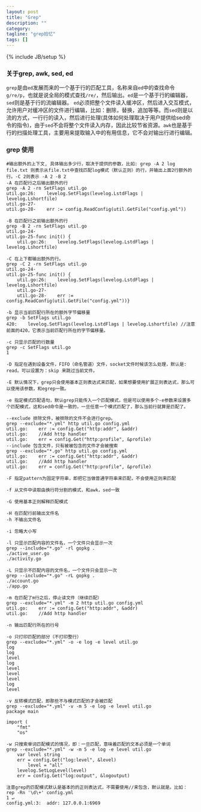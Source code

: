 ```yaml
---
layout: post
title: "Grep"
description: ""
category: 
tagline: "grep拾忆"
tags: []
---
```

{% include JB/setup %}

### 关于grep, awk, sed, ed

`grep`是由`ed`发展而来的一个基于行的匹配工具，名称来自`ed`中的查找命令`g/re/p`，也就是说全局的模式查找`/re/`，然后输出。`ed`是一个基于行的编辑器，`sed`则是基于行的流编辑器。 `ed`必须把整个文件读入缓冲区，然后进入交互模式，允许用户对缓冲区的文件进行编辑，比如：删除，替换，追加等等。而`sed`则是以流的方式，一行行的读入，然后进行处理(具体如何处理取决于用户提供给sed命令的指令)，由于`sed`不会将整个文件读入内存，因此比较节省资源。`awk`也是基于行的扫描处理工具，主要用来提取输入中的有用信息，它不会对输出行进行编辑。

### grep 使用

    #输出额外的上下文, 具体输出多少行，取决于提供的参数，比如: grep -A 2 log file.txt 则表示从file.txt中查找匹配log模式（默认正则）的行，并输出上面2行额外的行。-C 2则表示 -A 2 -B 2
    -A 在匹配行之后输出额外的行
    grep -A 2 -rn SetFlags util.go
    util.go:26:    levelog.SetFlags(levelog.LstdFlags | levelog.Lshortfile)
    util.go-27-
    util.go-28-    err := config.ReadConfig(util.GetFile("config.yml"))

    -B 在匹配行之前输出额外的行
    grep -B 2 -rn SetFlags util.go
    util.go-24-
    util.go-25-func init() {
        util.go:26:    levelog.SetFlags(levelog.LstdFlags | levelog.Lshortfile)

    -C 在上下都输出额外的行。
    grep -C 2 -rn SetFlags util.go
    util.go-24-
    util.go-25-func init() {
        util.go:26:    levelog.SetFlags(levelog.LstdFlags | levelog.Lshortfile)
        util.go-27-
        util.go-28-    err := config.ReadConfig(util.GetFile("config.yml"))}

    -b 显示当前匹配行所在的额外字节偏移量
    grep -b SetFlags util.go
    420:    levelog.SetFlags(levelog.LstdFlags | levelog.Lshortfile) //注意前面的420，它表示当前匹配行所在的字节偏移量。

    -c 只显示匹配的行数量
    grep -c SetFlags util.go
    1

    -D 指定在遇到设备文件，FIFO（命名管道）文件，socket文件时候该怎么处理，默认是: read。可以设置为：skip 来跳过当前文件。

    -E 默认情况下，grep只会使用基本正则表达式来匹配，如果想要使用扩展正则表达式，那么可以使用该参数，和egrep一致。

    -e 指定模式匹配语句，默认grep只能传入一个匹配模式，但是可以使用多个-e参数来设置多个匹配模式，这和sed命令是一致的，一旦任意一个模式匹配了，那么当前行就算是匹配了。

    --exclude 排除文件，被排除的文件不会进行grep。
    grep --exclude="*.yml" http util.go config.yml
    util.go:    err := config.Get("http:addr", &addr)
    util.go:    //Add http handler
    util.go:    err = config.Get("http:profile", &profile)
    --include 包含文件，只有被被包含的文件才会被搜索
    grep --exclude="*.go" http util.go config.yml
    util.go:    err := config.Get("http:addr", &addr)
    util.go:    //Add http handler
    util.go:    err = config.Get("http:profile", &profile)

    -F 指定pattern为固定字符串，即把它当做普通字符串来匹配，不会使用正则来匹配

    -f 从文件中读取由换行符分割的模式，和awk，sed一致

    -G 使用基本正则解释匹配模式

    -H 在匹配行前输出文件名
    -h 不输出文件名

    -i 忽略大小写

    -l 只显示匹配内容的文件名，一个文件只会显示一次
    grep --include="*.go" -rl gopkg .
    ./active_user.go
    ./activity.go

    -L 只显示不匹配内容的文件名，一个文件只会显示一次
    grep --include="*.go" -rL gopkg .
    ./account.go
    ./app.go

    -m 在匹配了m行之后，停止读文件（继续匹配）
    grep --exclude="*.yml" -m 2 http util.go config.yml
    util.go:    err := config.Get("http:addr", &addr)
    util.go:    //Add http handler

    -n 输出匹配行所在的行号

    -o 只打印匹配的部分（不打印整行）
    grep --exclude="*.yml" -o -e log -e level util.go
    log
    log
    level
    log
    level
    level
    level
    log
    level

    -v 反转模式匹配，即那些不与模式匹配的才会被匹配
    grep --exclude="*.yml" -v -m 5 -e log -e level util.go
    package main

    import (
        "fmt"
        "os"

    -w 只搜索单词匹配模式的情况，即：一旦匹配，意味着匹配的文本必须是一个单词
    grep --exclude="*.yml" -w -m 5 -e log -e level util.go
        var level string
        err = config.Get("log:level", &level)
            level = "all"
        levelog.SetLogLevel(level)
        err = config.Get("log:output", &logoutput)

    注意grep的匹配模式默认是基本的的正则表达式，不需要使用//来包含，默认就是。比如：
    rep -Rn '\d\+' config.yml                                                                                                                          1 ↵
    config.yml:3:  addr: 127.0.0.1:6969
